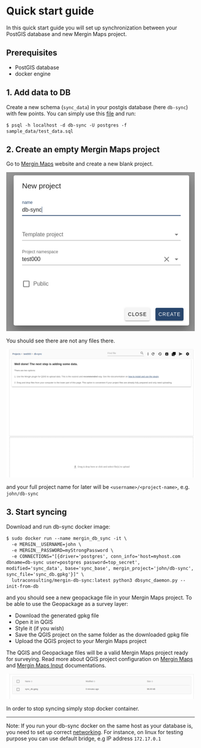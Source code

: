 # Quick start guide

In this quick start guide you will set up synchronization between your PostGIS database and new Mergin Maps project.

## Prerequisites

- PostGIS database
- docker engine

## 1. Add data to DB
Create a new schema (`sync_data`) in your postgis database (here `db-sync`) with few points.
You can simply use this [file](../sample_data/test_data.sql) and run:

```
$ psql -h localhost -d db-sync -U postgres -f sample_data/test_data.sql
```
## 2. Create an empty Mergin Maps project
Go to [Mergin Maps](https://app.merginmaps.com/) website and create a new blank project.

![new_project](images/new_proj.png)

You should see there are not any files there.

![new_project_2](images/new_proj2.png)

and your full project name for later will be `<username>/<project-name>`, e.g. `john/db-sync`

## 3. Start syncing
Download and run db-sync docker image:

```
$ sudo docker run --name mergin_db_sync -it \
  -e MERGIN__USERNAME=john \
  -e MERGIN__PASSWORD=myStrongPassword \
  -e CONNECTIONS="[{driver='postgres', conn_info='host=myhost.com dbname=db-sync user=postgres password=top_secret', modified='sync_data', base='sync_base', mergin_project='john/db-sync', sync_file='sync_db.gpkg'}]" \
  lutraconsulting/mergin-db-sync:latest python3 dbsync_daemon.py --init-from-db
```
and you should see a new geopackage file in your Mergin Maps project. To be able to use the Geopackage as a survey layer:

- Download the generated gpkg file
- Open it in QGIS
- Style it (if you wish)
- Save the QGIS project on the same folder as the downloaded gpkg file
- Upload the QGIS project to your Mergin Maps project

The QGIS and Geopackage files will be a valid Mergin Maps project ready for surveying. Read more about QGIS project configuration on [Mergin Maps](https://merginmaps.com/docs/) and [Mergin Maps Input](https://merginmaps.com/docs/) documentations.

![new_project_3](images/new_proj3.png)

In order to stop syncing simply stop docker container.

---
Note: If you run your db-sync docker on the same host as your database is, you need to set up correct [networking](https://docs.docker.com/network/).
For instance, on linux for testing purpose you can use default bridge, e.g IP address `172.17.0.1`
